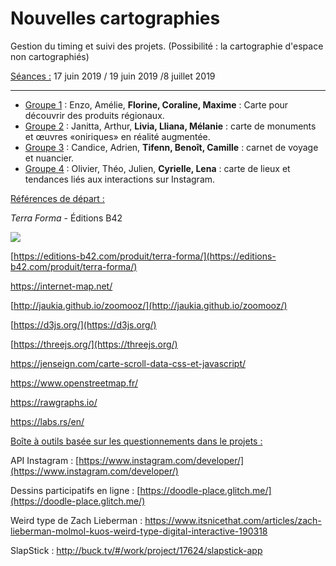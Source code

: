 # Nouvelles cartographies

Gestion du timing et suivi des projets. (Possibilité : la cartographie d'espace non cartographiés)

<u>Séances :</u> 17 juin 2019 / 19 juin 2019 /8 juillet 2019

---

- <u>Groupe 1</u> : Enzo, Amélie, **Florine, Coraline, Maxime** : Carte pour découvrir des produits régionaux.
- <u>Groupe 2</u> : Janitta, Arthur, **Livia, Lliana, Mélanie** : carte de monuments et œuvres «oniriques» en réalité augmentée.
- <u>Groupe 3</u> : Candice, Adrien, **Tifenn, Benoît, Camille** : carnet de voyage et nuancier. 
- <u>Groupe 4</u> : Olivier, Théo, Julien, **Cyrielle, Lena** : carte de lieux et tendances liés aux interactions sur Instagram.

<u>Références de départ :</u>

*Terra Forma* - Éditions B42

![](https://editions-b42.com/site-b42/uploads/2019/03/B42-110-TerraForma-1-1024x683.jpg)

[https://editions-b42.com/produit/terra-forma/](https://editions-b42.com/produit/terra-forma/)

[<https://internet-map.net/>](https://internet-map.net/)

[http://jaukia.github.io/zoomooz/](http://jaukia.github.io/zoomooz/)

[https://d3js.org/](https://d3js.org/)

[https://threejs.org/](https://threejs.org/)

[<https://jenseign.com/carte-scroll-data-css-et-javascript/>](https://jenseign.com/carte-scroll-data-css-et-javascript/)

[<https://www.openstreetmap.fr/>](https://www.openstreetmap.fr/)

[<https://rawgraphs.io/>](https://rawgraphs.io/)

[<https://labs.rs/en/>](https://labs.rs/en/)

<u>Boîte à outils basée sur les questionnements dans le projets :</u>

API Instagram : [https://www.instagram.com/developer/](https://www.instagram.com/developer/)

Dessins participatifs en ligne : [https://doodle-place.glitch.me/](https://doodle-place.glitch.me/)

Weird type de Zach Lieberman : [<https://www.itsnicethat.com/articles/zach-lieberman-molmol-kuos-weird-type-digital-interactive-190318>](https://www.itsnicethat.com/articles/zach-lieberman-molmol-kuos-weird-type-digital-interactive-190318)

SlapStick : [<http://buck.tv/#/work/project/17624/slapstick-app>](http://buck.tv/#/work/project/17624/slapstick-app)

